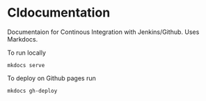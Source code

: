 # CIdocumentation

Documentaion for Continous Integration with Jenkins/Github.
Uses Markdocs.

To run locally
```
mkdocs serve
```

To deploy on Github pages run 
```
mkdocs gh-deploy
```

